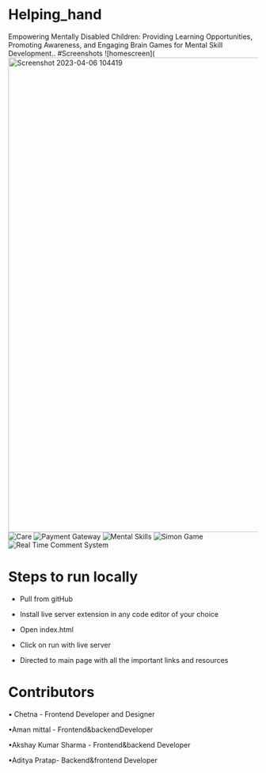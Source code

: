 # Helping_hand
Empowering Mentally Disabled Children: Providing
Learning Opportunities, Promoting Awareness, and
Engaging Brain Games for Mental Skill
Development..
#Screenshots
![homescreen](<img width="959" alt="Screenshot 2023-04-06 104419" src="https://user-images.githubusercontent.com/122734275/230278670-a26fef11-f375-42fd-aeef-00973dd27576.png">
![Care](https://user-images.githubusercontent.com/122734275/230278682-b9349c85-f584-4a48-b64b-9ad52ac6c3c4.png
)
![Payment Gateway](https://github.com/Cappybara12/NSUT-REPO/assets/122734275/899aa401-0df5-409b-9a3e-67dc55716230.png)
![Mental Skills](https://user-images.githubusercontent.com/122734275/230278702-6d62c25d-b836-41ed-831c-1f24cf2dc04a.png)
![Simon Game](https://user-images.githubusercontent.com/122734275/230278716-a6c6c028-7986-4f8f-8027-6aca05f371d9.png)
![Real Time Comment System](https://user-images.githubusercontent.com/122734275/230278757-45a2e2e7-34e1-4b8a-8ac8-a6d81cfadd94.png)
# Steps to run locally
- Pull from gitHub

- Install live server extension in any code editor of your choice
- Open index.html 

- Click on run with live server

- Directed to main page with all the important links and resources 



# Contributors
• Chetna - Frontend Developer and Designer

•Aman mittal - Frontend&backendDeveloper

•Akshay Kumar Sharma - Frontend&backend Developer

•Aditya Pratap- Backend&frontend Developer
